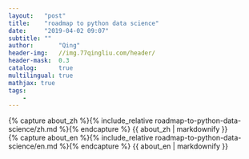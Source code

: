 ```yaml
---
layout:   "post"
title:    "roadmap to python data science"
date:     "2019-04-02 09:07"
subtitle: ""
author:       "Qing"
header-img:   //img.77qingliu.com/header/
header-mask:  0.3
catalog:      true
multilingual: true
mathjax: true
tags:
    -
---
```

<!-- Chinese Version -->
<div class="zh post-container">
    {% capture about_zh %}{% include_relative roadmap-to-python-data-science/zh.md %}{% endcapture %}
    {{ about_zh | markdownify }}
</div>

<!-- English Version -->
<div class="en post-container">
    {% capture about_en %}{% include_relative roadmap-to-python-data-science/en.md %}{% endcapture %}
    {{ about_en | markdownify }}
</div>
